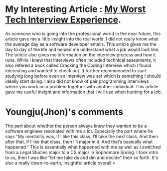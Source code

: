 # My Interesting Article : [My Worst Tech Interview Experience](https://hbr.org/2021/07/career-crush-what-is-it-like-to-be-a-software-engineer).
As someone who is going into the professional world in the near future, this article gave me a little insight into the real world. I did not really know what the average day as a software developer entails. This article gives me the day to day of the life and helped me understand what a job would look like. The article also gives me information on the interview process and how it runs. While I knew that interviews often included technical assesments, it also refered a book called Cracking the Coding Interview which I found interesting and wanted to check out. It further recommended to start studying long before even an interview was set which is something I should ideally start doing. I also did not know of pair programming interviews where you work on a problem together with another individual. This article gave me useful insight and information that I will use when hunting for a job.

# Youngju(Jhon)'s comments
The part about whether the person always knew they wanted to be a software engineer resonated with me a lot. Especially the part where 
he says "My mentality was, if I like this class, I’ll take the next class. And then after that, if I like that class, then I’ll major 
in it. And that’s basically what happened." This is essentially what happened with me as well as I switched from a Legal Studies major 
to a CS major in Sophomore Spring. I took intro to cs, then I was like "let me take ds and dm and decide" then so forth. It's also a 
really down-to-earth, insightful article overall:>
